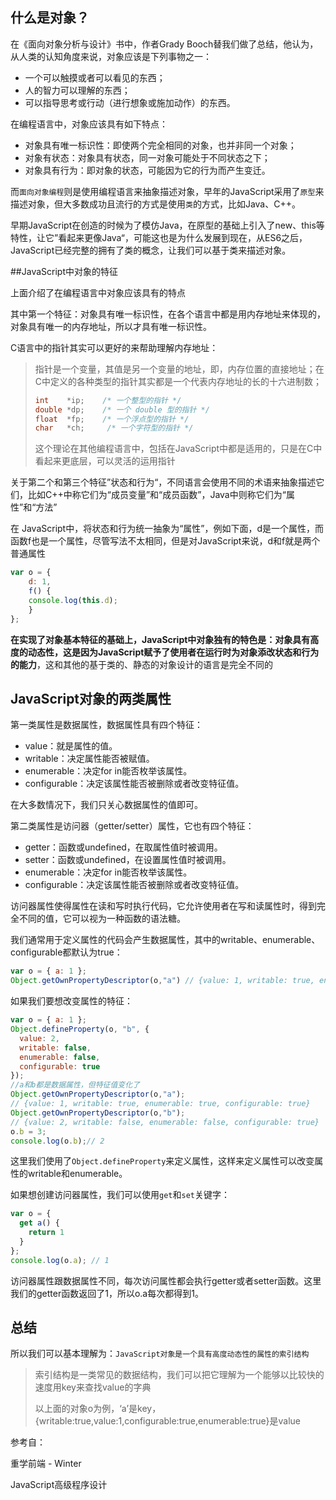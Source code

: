 
## 什么是对象？

在《面向对象分析与设计》书中，作者Grady Booch替我们做了总结，他认为，从人类的认知角度来说，对象应该是下列事物之一：

- 一个可以触摸或者可以看见的东西；
- 人的智力可以理解的东西；
- 可以指导思考或行动（进行想象或施加动作）的东西。

在编程语言中，对象应该具有如下特点：

- 对象具有唯一标识性：即使两个完全相同的对象，也并非同一个对象；
- 对象有状态：对象具有状态，同一对象可能处于不同状态之下；
- 对象具有行为：即对象的状态，可能因为它的行为而产生变迁。

而`面向对象编程`则是使用编程语言来抽象描述对象，早年的JavaScript采用了`原型`来描述对象，但大多数成功且流行的方式是使用`类`的方式，比如Java、C++。

早期JavaScript在创造的时候为了模仿Java，在原型的基础上引入了new、this等特性，让它”看起来更像Java“，可能这也是为什么发展到现在，从ES6之后，JavaScript已经完整的拥有了类的概念，让我们可以基于类来描述对象。

##JavaScript中对象的特征

上面介绍了在编程语言中对象应该具有的特点

其中第一个特征：对象具有唯一标识性，在各个语言中都是用内存地址来体现的，对象具有唯一的内存地址，所以才具有唯一标识性。

C语言中的指针其实可以更好的来帮助理解内存地址：

> 指针是一个变量，其值是另一个变量的地址，即，内存位置的直接地址；在C中定义的各种类型的指针其实都是一个代表内存地址的长的十六进制数；
>
> ```c
> int    *ip;    /* 一个整型的指针 */
> double *dp;    /* 一个 double 型的指针 */
> float  *fp;    /* 一个浮点型的指针 */
> char   *ch;     /* 一个字符型的指针 */
> ```
>
> 这个理论在其他编程语言中，包括在JavaScript中都是适用的，只是在C中看起来更底层，可以灵活的运用指针



关于第二个和第三个特征”状态和行为“，不同语言会使用不同的术语来抽象描述它们，比如C++中称它们为“成员变量”和“成员函数”，Java中则称它们为“属性”和“方法”

在 JavaScript中，将状态和行为统一抽象为“属性”，例如下面，d是一个属性，而函数f也是一个属性，尽管写法不太相同，但是对JavaScript来说，d和f就是两个普通属性

```javascript
var o = { 
	d: 1,
	f() {
  	console.log(this.d);
	}    
};
```

**在实现了对象基本特征的基础上，JavaScript中对象独有的特色是：对象具有高度的动态性，这是因为JavaScript赋予了使用者在运行时为对象添改状态和行为的能力**，这和其他的基于类的、静态的对象设计的语言是完全不同的

## JavaScript对象的两类属性

第一类属性是数据属性，数据属性具有四个特征：

- value：就是属性的值。
- writable：决定属性能否被赋值。
- enumerable：决定for in能否枚举该属性。
- configurable：决定该属性能否被删除或者改变特征值。

在大多数情况下，我们只关心数据属性的值即可。

第二类属性是访问器（getter/setter）属性，它也有四个特征：

- getter：函数或undefined，在取属性值时被调用。
- setter：函数或undefined，在设置属性值时被调用。
- enumerable：决定for in能否枚举该属性。
- configurable：决定该属性能否被删除或者改变特征值。

访问器属性使得属性在读和写时执行代码，它允许使用者在写和读属性时，得到完全不同的值，它可以视为一种函数的语法糖。

我们通常用于定义属性的代码会产生数据属性，其中的writable、enumerable、configurable都默认为true：

```javascript
var o = { a: 1 };
Object.getOwnPropertyDescriptor(o,"a") // {value: 1, writable: true, enumerable: true, configurable: true}
```

如果我们要想改变属性的特征：

```javascript
var o = { a: 1 };
Object.defineProperty(o, "b", {
  value: 2,
  writable: false,
  enumerable: false,
  configurable: true
});
//a和b都是数据属性，但特征值变化了
Object.getOwnPropertyDescriptor(o,"a");
// {value: 1, writable: true, enumerable: true, configurable: true} 
Object.getOwnPropertyDescriptor(o,"b");
// {value: 2, writable: false, enumerable: false, configurable: true}
o.b = 3;
console.log(o.b);// 2
```

这里我们使用了`Object.defineProperty`来定义属性，这样来定义属性可以改变属性的writable和enumerable。

如果想创建访问器属性，我们可以使用`get`和`set`关键字：

```javascript
var o = {
  get a() {
    return 1
  }
};
console.log(o.a); // 1
```

访问器属性跟数据属性不同，每次访问属性都会执行getter或者setter函数。这里我们的getter函数返回了1，所以o.a每次都得到1。

## 总结

所以我们可以基本理解为：`JavaScript对象是一个具有高度动态性的属性的索引结构`

> 索引结构是一类常见的数据结构，我们可以把它理解为一个能够以比较快的速度用key来查找value的字典
>
> 以上面的对象o为例，‘a’是key，{writable:true,value:1,configurable:true,enumerable:true}是value



参考自：

重学前端 - Winter

JavaScript高级程序设计